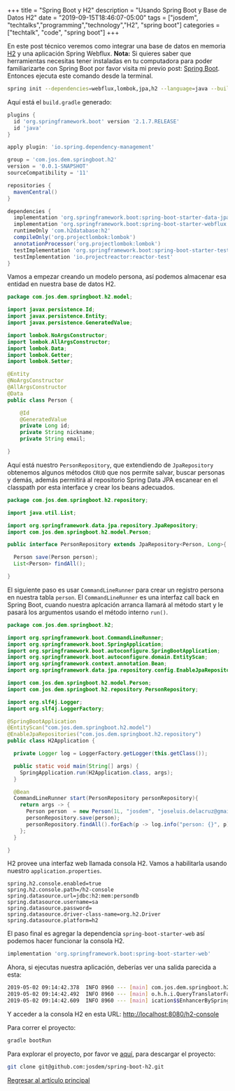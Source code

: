 +++
title =  "Spring Boot y H2"
description = "Usando Spring Boot y Base de Datos H2"
date = "2019-09-15T18:46:07-05:00"
tags = ["josdem", "techtalks","programming","technology","H2", "spring boot"]
categories = ["techtalk", "code", "spring boot"]
+++

En este post técnico veremos como integrar una base de datos en memoria [H2](https://www.h2database.com/html/main.html) y una aplicación Spring Webflux. **Nota:** Si quieres saber que herramientas necesitas tener instaladas en tu computadora para poder familiarizarte con Spring Boot por favor visita mi previo post: [Spring Boot](/techtalk/spring/spring_boot). Entonces ejecuta este comando desde la terminal.

```bash
spring init --dependencies=webflux,lombok,jpa,h2 --language=java --build=gradle spring-boot-h2
```

Aquí está el `build.gradle` generado:

```groovy
plugins {
  id 'org.springframework.boot' version '2.1.7.RELEASE'
  id 'java'
}

apply plugin: 'io.spring.dependency-management'

group = 'com.jos.dem.springboot.h2'
version = '0.0.1-SNAPSHOT'
sourceCompatibility = '11'

repositories {
  mavenCentral()
}

dependencies {
  implementation 'org.springframework.boot:spring-boot-starter-data-jpa'
  implementation 'org.springframework.boot:spring-boot-starter-webflux'
  runtimeOnly 'com.h2database:h2'
  compileOnly('org.projectlombok:lombok')
  annotationProcessor('org.projectlombok:lombok')
  testImplementation 'org.springframework.boot:spring-boot-starter-test'
  testImplementation 'io.projectreactor:reactor-test'
}
```

Vamos a empezar creando un modelo persona, así podemos almacenar esa entidad en nuestra base de datos H2.

```java
package com.jos.dem.springboot.h2.model;

import javax.persistence.Id;
import javax.persistence.Entity;
import javax.persistence.GeneratedValue;

import lombok.NoArgsConstructor;
import lombok.AllArgsConstructor;
import lombok.Data;
import lombok.Getter;
import lombok.Setter;

@Entity
@NoArgsConstructor
@AllArgsConstructor
@Data
public class Person {

	@Id
	@GeneratedValue
	private Long id;
	private String nickname;
	private String email;

}
```

Aquí está nuestro `PersonRepository`, que extendiendo de `JpaRepository` obtenemos algunos métodos `CRUD` que nos permite salvar, buscar personas y demás, además permitirá al repositorio Spring Data JPA escanear en el classpath por esta interface y crear los beans adecuados.

```java
package com.jos.dem.springboot.h2.repository;

import java.util.List;

import org.springframework.data.jpa.repository.JpaRepository;
import com.jos.dem.springboot.h2.model.Person;

public interface PersonRepository extends JpaRepository<Person, Long>{

  Person save(Person person);
  List<Person> findAll();

}
```

El siguiente paso es usar `CommandLineRunner` para crear un registro persona en nuestra tabla `person`. El `CommandLineRunner` es una interfaz call back en Spring Boot, cuando nuestra aplcación arranca llamará al método start y le pasará los argumentos usando el método interno `run()`.

```java
package com.jos.dem.springboot.h2;

import org.springframework.boot.CommandLineRunner;
import org.springframework.boot.SpringApplication;
import org.springframework.boot.autoconfigure.SpringBootApplication;
import org.springframework.boot.autoconfigure.domain.EntityScan;
import org.springframework.context.annotation.Bean;
import org.springframework.data.jpa.repository.config.EnableJpaRepositories;

import com.jos.dem.springboot.h2.model.Person;
import com.jos.dem.springboot.h2.repository.PersonRepository;

import org.slf4j.Logger;
import org.slf4j.LoggerFactory;

@SpringBootApplication
@EntityScan("com.jos.dem.springboot.h2.model")
@EnableJpaRepositories("com.jos.dem.springboot.h2.repository")
public class H2Application {

  private Logger log = LoggerFactory.getLogger(this.getClass());

  public static void main(String[] args) {
    SpringApplication.run(H2Application.class, args);
  }

  @Bean
  CommandLineRunner start(PersonRepository personRepository){
    return args -> {
      Person person  = new Person(1L, "josdem", "joseluis.delacruz@gmail.com");
      personRepository.save(person);
      personRepository.findAll().forEach(p -> log.info("person: {}", p));
    };
  }

}
```

H2 provee una interfaz web llamada consola H2. Vamos a habilitarla usando nuestro `application.properties`.

```properties
spring.h2.console.enabled=true
spring.h2.console.path=/h2-console
spring.datasource.url=jdbc:h2:mem:persondb
spring.datasource.username=sa
spring.datasource.password=
spring.datasource.driver-class-name=org.h2.Driver
spring.datasource.platform=h2
```

El paso final es agregar la dependencia `spring-boot-starter-web` así podemos hacer funcionar la consola H2.

```groovy
implementation 'org.springframework.boot:spring-boot-starter-web'
```

Ahora, si ejecutas nuestra aplicación, deberías ver una salida parecida a esta:

```bash
2019-05-02 09:14:42.378  INFO 8960 --- [main] com.jos.dem.springboot.h2.H2Application  : Started H2Application in 4.944 seconds (JVM running for 5.357)
2019-05-02 09:14:42.492  INFO 8960 --- [main] o.h.h.i.QueryTranslatorFactoryInitiator  : HHH000397: Using ASTQueryTranslatorFactory
2019-05-02 09:14:42.609  INFO 8960 --- [main] ication$$EnhancerBySpringCGLIB$$de299e81 : person: Person(id=1, nickname=josdem, email=joseluis.delacruz@gmail.com)
```

Y acceder a la consola H2 en esta URL: [http://localhost:8080/h2-console](http://localhost:8080/h2-console)

Para correr el proyecto:

```bash
gradle bootRun
```

Para explorar el proyecto, por favor ve [aquí](https://github.com/josdem/spring-boot-h2), para descargar el proyecto:

```bash
git clone git@github.com:josdem/spring-boot-h2.git
```

[Regresar al artículo principal](/techtalk/spring#Spring_Boot_Reactive_ES)
